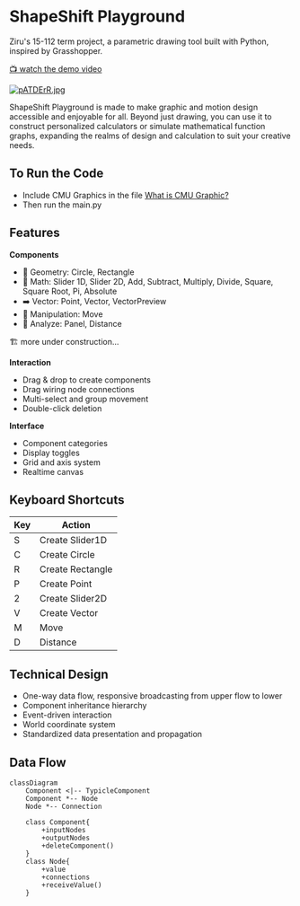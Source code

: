 # ShapeShift Playground
 Ziru's 15-112 term project, a parametric drawing tool built with Python, inspired by Grasshopper.
 
[📺 watch the demo video](https://youtu.be/oNAjPMg67CY?feature=shared)


[![pATDErR.jpg](https://s21.ax1x.com/2024/12/06/pATDErR.jpg)](https://imgse.com/i/pATDErR)



ShapeShift Playground is made to make graphic and motion design accessible and enjoyable for all. Beyond just drawing, you can use it to construct personalized calculators or simulate mathematical function graphs, expanding the realms of design and calculation to suit your creative needs.


## To Run the Code
- Include CMU Graphics in the file [What is CMU Graphic?](https://academy.cs.cmu.edu/desktop)
- Then run the main.py

## Features

**Components**
- 🔷 Geometry: Circle, Rectangle
- 🔢 Math: Slider 1D, Slider 2D, Add, Subtract, Multiply, Divide, Square, Square Root, Pi, Absolute
- ➡️ Vector: Point, Vector, VectorPreview
- 🔄 Manipulation: Move
- 🧐 Analyze: Panel, Distance

🏗 more under construction...

**Interaction**
- Drag & drop to create components
- Drag wiring node connections
- Multi-select and group movement
- Double-click deletion

**Interface**
- Component categories
- Display toggles
- Grid and axis system
- Realtime canvas

## Keyboard Shortcuts
| Key | Action                  |
|-----|-------------------------|
| S   | Create Slider1D         |
| C   | Create Circle           |
| R   | Create Rectangle        |
| P   | Create Point            |
| 2   | Create Slider2D         |
| V   | Create Vector           |
| M   | Move                    |
| D   | Distance                |


## Technical Design
- One-way data flow, responsive broadcasting from upper flow to lower
- Component inheritance hierarchy
- Event-driven interaction
- World coordinate system
- Standardized data presentation and propagation

## Data Flow
```mermaid
classDiagram
    Component <|-- TypicleComponent
    Component *-- Node
    Node *-- Connection
    
    class Component{
        +inputNodes
        +outputNodes
        +deleteComponent()
    }
    class Node{
        +value
        +connections
        +receiveValue()
    }
```
